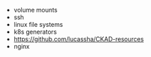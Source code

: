 - volume mounts
- ssh
- linux file systems
- k8s generators
- https://github.com/lucassha/CKAD-resources
- nginx